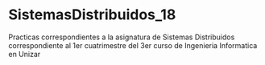 # SistemasDistribuidos_18
Practicas correspondientes a la asignatura de Sistemas Distribuidos correspondiente al 1er cuatrimestre del 3er curso de Ingenieria Informatica en Unizar
